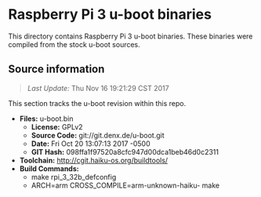 Raspberry Pi 3 u-boot binaries
===================

This directory contains Raspberry Pi 3 u-boot binaries.
These binaries were compiled from the stock u-boot sources.

Source information
-------------
> *Last Update:* Thu Nov 16 19:21:29 CST 2017

This section tracks the u-boot revision within this repo.

* **Files:**  u-boot.bin
  * **License:** GPLv2
  * **Source Code:** git://git.denx.de/u-boot.git
  * **Date:** Fri Oct 20 13:07:13 2017 -0500
  * **GIT Hash:** 098ffa1f97520a8cfc947d00dca1beb46d0c2311
* **Toolchain:** http://cgit.haiku-os.org/buildtools/
* **Build Commands:**
  * make rpi_3_32b_defconfig
  * ARCH=arm CROSS_COMPILE=arm-unknown-haiku- make
